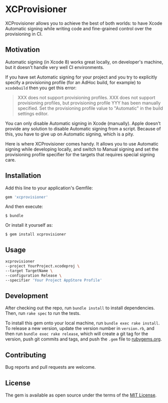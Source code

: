 # XCProvisioner

XCProvisioner allows you to achieve the best of both worlds: to have Xcode Automatic signing while writing code and fine-grained control over the provisioning in CI.


## Motivation

Automatic signing (in Xcode 8) works great locally, on developer's machine, but it doesn't handle very well CI environments.

If you have set Automatic signing for your project and you try to explicitly specify a provisioning profile (for an AdHoc build, for example) to `xcodebuild` then you get this error:
> XXX does not support provisioning profiles. XXX does not support provisioning profiles, but provisioning profile YYY has been manually specified. Set the provisioning profile value to "Automatic" in the build settings editor.

You can only disable Automatic signing in Xcode (manually). Apple doesn't provide any solution to disable Automatic signing from a script.
Because of this, you have to give up on Automatic signing, which is a pity.

Here is where XCProvisioner comes handy. It allows you to use Automatic signing while developing locally, and switch to Manual signing and set the provisioning profile specifier for the targets that requires special signing care.

## Installation

Add this line to your application's Gemfile:

```ruby
gem 'xcprovisioner'
```

And then execute:

    $ bundle

Or install it yourself as:

    $ gem install xcprovisioner

## Usage
```sh
xcprovisioner 
--project YourProject.xcodeproj \ 
--target TargetName \
--configuration Release \
--specifier 'Your Project AppStore Profile'
```

## Development

After checking out the repo, run `bundle install` to install dependencies. Then, run `rake spec` to run the tests.

To install this gem onto your local machine, run `bundle exec rake install`. To release a new version, update the version number in `version.rb`, and then run `bundle exec rake release`, which will create a git tag for the version, push git commits and tags, and push the `.gem` file to [rubygems.org](https://rubygems.org).


## Contributing

Bug reports and pull requests are welcome.


## License

The gem is available as open source under the terms of the [MIT License](http://opensource.org/licenses/MIT).

